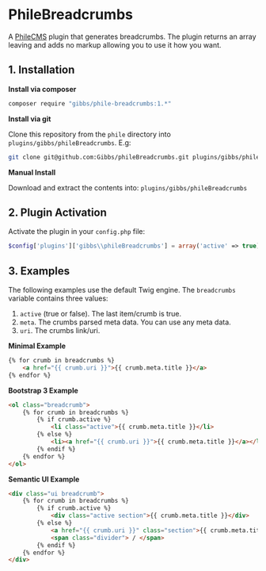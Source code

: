 PhileBreadcrumbs
================

A [PhileCMS](https://github.com/PhileCMS/Phile) plugin that generates 
breadcrumbs. The plugin returns an array leaving and adds no markup allowing
you to use it how you want.

## 1. Installation

**Install via composer**

```bash
composer require "gibbs/phile-breadcrumbs:1.*"
```

**Install via git**

Clone this repository from the ```phile``` directory into 
```plugins/gibbs/phileBreadcrumbs```. E.g:

```bash
git clone git@github.com:Gibbs/phileBreadcrumbs.git plugins/gibbs/phileBreadcrumbs
```

**Manual Install**

Download and extract the contents into: ```plugins/gibbs/phileBreadcrumbs```

## 2. Plugin Activation

Activate the plugin in your ```config.php``` file:

```php
$config['plugins']['gibbs\\phileBreadcrumbs'] = array('active' => true);
```

## 3. Examples

The following examples use the default Twig engine. The ```breadcrumbs``` 
variable contains three values:

1. ```active``` (true or false). The last item/crumb is true.
2. ```meta```. The crumbs parsed meta data. You can use any meta data.
3. ```uri```. The crumbs link/uri.

**Minimal Example**

```html
{% for crumb in breadcrumbs %}
	<a href="{{ crumb.uri }}">{{ crumb.meta.title }}</a>
{% endfor %}
```

**Bootstrap 3 Example**

```html
<ol class="breadcrumb">
	{% for crumb in breadcrumbs %}
		{% if crumb.active %}
			<li class="active">{{ crumb.meta.title }}</li>
		{% else %}
			<li><a href="{{ crumb.uri }}">{{ crumb.meta.title }}</a></li>
		{% endif %}
	{% endfor %}
</ol>
```

**Semantic UI Example**

```html
<div class="ui breadcrumb">
	{% for crumb in breadcrumbs %}
		{% if crumb.active %}
			<div class="active section">{{ crumb.meta.title }}</div>
		{% else %}
			<a href="{{ crumb.uri }}" class="section">{{ crumb.meta.title }}</a>
			<span class="divider"> / </span>
		{% endif %}
	{% endfor %}
</div>
```
